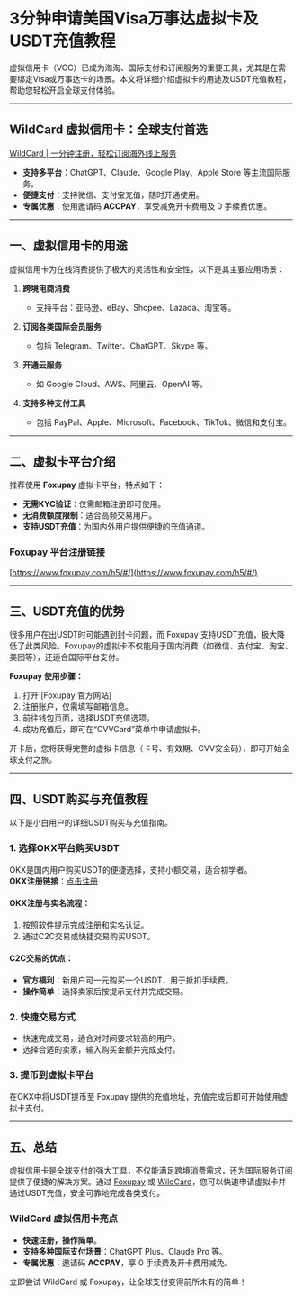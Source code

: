 # 3分钟申请美国Visa万事达虚拟卡及USDT充值教程

虚拟信用卡（VCC）已成为海淘、国际支付和订阅服务的重要工具，尤其是在需要绑定Visa或万事达卡的场景。本文将详细介绍虚拟卡的用途及USDT充值教程，帮助您轻松开启全球支付体验。

---

## WildCard 虚拟信用卡：全球支付首选

[WildCard | 一分钟注册，轻松订阅海外线上服务](https://bit.ly/bewildcard)  
- **支持多平台**：ChatGPT、Claude、Google Play、Apple Store 等主流国际服务。  
- **便捷支付**：支持微信、支付宝充值，随时开通使用。  
- **专属优惠**：使用邀请码 **ACCPAY**，享受减免开卡费用及 0 手续费优惠。  

---

## 一、虚拟信用卡的用途

虚拟信用卡为在线消费提供了极大的灵活性和安全性，以下是其主要应用场景：

1. **跨境电商消费**  
   - 支持平台：亚马逊、eBay、Shopee、Lazada、淘宝等。

2. **订阅各类国际会员服务**  
   - 包括 Telegram、Twitter、ChatGPT、Skype 等。

3. **开通云服务**  
   - 如 Google Cloud、AWS、阿里云、OpenAI 等。

4. **支持多种支付工具**  
   - 包括 PayPal、Apple、Microsoft、Facebook、TikTok、微信和支付宝。

---

## 二、虚拟卡平台介绍

推荐使用 **Foxupay** 虚拟卡平台，特点如下：
- **无需KYC验证**：仅需邮箱注册即可使用。  
- **无消费额度限制**：适合高频交易用户。  
- **支持USDT充值**：为国内外用户提供便捷的充值通道。  

### Foxupay 平台注册链接  
[https://www.foxupay.com/h5/#/](https://www.foxupay.com/h5/#/)

---

## 三、USDT充值的优势

很多用户在出USDT时可能遇到封卡问题，而 Foxupay 支持USDT充值，极大降低了此类风险。Foxupay的虚拟卡不仅能用于国内消费（如微信、支付宝、淘宝、美团等），还适合国际平台支付。

**Foxupay 使用步骤：**
1. 打开 [Foxupay 官方网站]
2. 注册账户，仅需填写邮箱信息。  
3. 前往钱包页面，选择USDT充值选项。  
4. 成功充值后，即可在“CVVCard”菜单中申请虚拟卡。

开卡后，您将获得完整的虚拟卡信息（卡号、有效期、CVV安全码），即可开始全球支付之旅。

---

## 四、USDT购买与充值教程

以下是小白用户的详细USDT购买与充值指南。

### 1. 选择OKX平台购买USDT
OKX是国内用户购买USDT的便捷选择，支持小额交易，适合初学者。  
**OKX注册链接**：[点击注册](https://bit.ly/OKXe)

#### OKX注册与实名流程：
1. 按照软件提示完成注册和实名认证。  
2. 通过C2C交易或快捷交易购买USDT。  

#### C2C交易的优点：
- **官方福利**：新用户可一元购买一个USDT，用于抵扣手续费。  
- **操作简单**：选择卖家后按提示支付并完成交易。

### 2. 快捷交易方式
- 快速完成交易，适合对时间要求较高的用户。  
- 选择合适的卖家，输入购买金额并完成支付。

### 3. 提币到虚拟卡平台
在OKX中将USDT提币至 Foxupay 提供的充值地址，充值完成后即可开始使用虚拟卡支付。

---

## 五、总结

虚拟信用卡是全球支付的强大工具，不仅能满足跨境消费需求，还为国际服务订阅提供了便捷的解决方案。通过 [Foxupay](https://www.foxupay.com/h5/#/) 或 [WildCard](https://bit.ly/bewildcard)，您可以快速申请虚拟卡并通过USDT充值，安全可靠地完成各类支付。

### WildCard 虚拟信用卡亮点
- **快速注册，操作简单**。  
- **支持多种国际支付场景**：ChatGPT Plus、Claude Pro 等。  
- **专属优惠**：邀请码 **ACCPAY**，享 0 手续费及开卡费用减免。

立即尝试 WildCard 或 Foxupay，让全球支付变得前所未有的简单！
